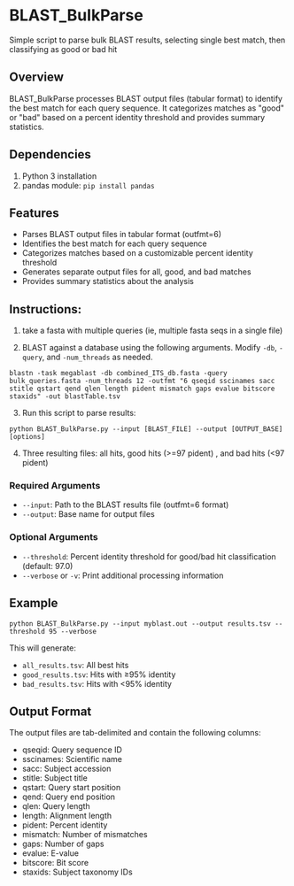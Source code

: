# BLAST_BulkParse
Simple script to parse bulk BLAST results, selecting single best match, then classifying as good or bad hit

## Overview

BLAST_BulkParse processes BLAST output files (tabular format) to identify the best match for each query sequence. It categorizes matches as "good" or "bad" based on a percent identity threshold and provides summary statistics.

## Dependencies
1. Python 3 installation
2. pandas module:
   `pip install pandas`

## Features

- Parses BLAST output files in tabular format (outfmt=6)
- Identifies the best match for each query sequence
- Categorizes matches based on a customizable percent identity threshold
- Generates separate output files for all, good, and bad matches
- Provides summary statistics about the analysis

## Instructions:
1. take a fasta with multiple queries (ie, multiple fasta seqs in a single file)

2. BLAST against a database using the following arguments. Modify `-db`, `-query`, and `-num_threads` as needed.
```    
blastn -task megablast -db combined_ITS_db.fasta -query bulk_queries.fasta -num_threads 12 -outfmt "6 qseqid sscinames sacc stitle qstart qend qlen length pident mismatch gaps evalue bitscore staxids" -out blastTable.tsv
```
3. Run this script to parse results:     
```
python BLAST_BulkParse.py --input [BLAST_FILE] --output [OUTPUT_BASE] [options]
```
4. Three resulting files: all hits, good hits (>=97 pident) , and bad hits (<97 pident)

### Required Arguments

- `--input`: Path to the BLAST results file (outfmt=6 format)
- `--output`: Base name for output files

### Optional Arguments

- `--threshold`: Percent identity threshold for good/bad hit classification (default: 97.0)
- `--verbose` or `-v`: Print additional processing information

## Example

```
python BLAST_BulkParse.py --input myblast.out --output results.tsv --threshold 95 --verbose
```

This will generate:
- `all_results.tsv`: All best hits
- `good_results.tsv`: Hits with ≥95% identity
- `bad_results.tsv`: Hits with <95% identity

## Output Format
The output files are tab-delimited and contain the following columns:
- qseqid: Query sequence ID
- sscinames: Scientific name
- sacc: Subject accession
- stitle: Subject title
- qstart: Query start position
- qend: Query end position
- qlen: Query length
- length: Alignment length
- pident: Percent identity
- mismatch: Number of mismatches
- gaps: Number of gaps
- evalue: E-value
- bitscore: Bit score
- staxids: Subject taxonomy IDs
